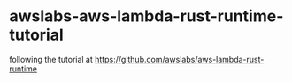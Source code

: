 # awslabs-aws-lambda-rust-runtime-tutorial
following the tutorial at https://github.com/awslabs/aws-lambda-rust-runtime
